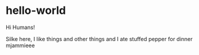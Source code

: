 # hello-world

Hi Humans!

Silke here, I like things and other things and I ate stuffed pepper for dinner mjammieee
